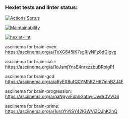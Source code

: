 ### Hexlet tests and linter status:
[![Actions Status](https://github.com/AlexanderIzmailov/python-project-lvl1/workflows/hexlet-check/badge.svg)](https://github.com/AlexanderIzmailov/python-project-lvl1/actions)

[![Maintainability](https://api.codeclimate.com/v1/badges/df66c0cbbeca7d822f23/maintainability)](https://codeclimate.com/github/AlexanderIzmailov/python-project-lvl1/maintainability)

[![hexlet-lint](https://github.com/AlexanderIzmailov/python-project-lvl1/actions/workflows/hexlet-lint.yml/badge.svg)](https://github.com/AlexanderIzmailov/python-project-lvl1/actions/workflows/hexlet-lint.yml)

asciinema for brain-even: https://asciinema.org/a/TxXG645IK7sgRiyNFz8dGigvg

asciinema for brain-calc: https://asciinema.org/a/1oJsmjYnsE4nrxzzbuBRolgPf

asciinema for brain-gcd: https://asciinema.org/a/aRyEXBufQ0YMhKZH67mnBZJ4F

asciinema for brain-progression: https://asciinema.org/a/qaNgyvEdahGatayiUwdr0VVO6

asciinema for brain-prime: https://asciinema.org/a/1ursYhYiSY42IGWViZQJhK2hQ